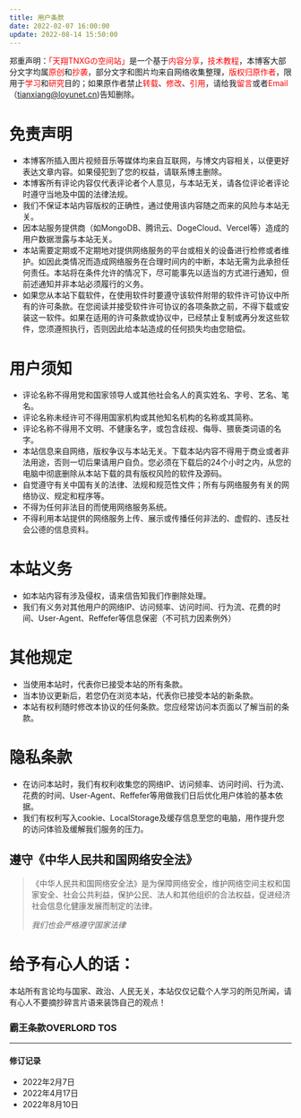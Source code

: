 ```yaml
---
title: 用户条款
date: 2022-02-07 16:00:00
update: 2022-08-14 15:50:00
---
```

郑重声明：<a style="color:red">「天翔TNXGの空间站」</a>是一个基于<a style="color:red">内容分享</a>，<a style="color:red">技术教程</a>，本博客大部分文字均属<a style="color:red">原创</a>和<a style="color:red">抄袭</a>，部分文字和图片均来自网络收集整理，<a style="color:red">版权归原作者</a>，限用于<a style="color:red">学习</a>和<a style="color:red">研究</a>目的；如果原作者禁止<a style="color:red">转载</a>、<a style="color:red">修改</a>、<a style="color:red">引用</a>，请给我<a style="color:red">留言</a>或者<a style="color:red">Email</a>（<tianxiang@loyunet.cn>)告知删除。

# 免责声明

*   本博客所插入图片视频音乐等媒体均来自互联网，与博文内容相关，以便更好表达文章内容。如果侵犯到了您的权益，请联系博主删除。
*   本博客所有评论内容仅代表评论者个人意见，与本站无关，请各位评论者评论时遵守当地及中国的法律法规。
*   我们不保证本站内容版权的正确性，通过使用该内容随之而来的风险与本站无关。
*   因本站服务提供商（如MongoDB、腾讯云、DogeCloud、Vercel等）造成的用户数据泄露与本站无关。
*   本站需要定期或不定期地对提供网络服务的平台或相关的设备进行检修或者维护。如因此类情况而造成网络服务在合理时间内的中断，本站无需为此承担任何责任。本站将在条件允许的情况下，尽可能事先以适当的方式进行通知，但前述通知并非本站必须履行的义务。
*   如果您从本站下载软件，在使用软件时要遵守该软件附带的软件许可协议中所有的许可条款。在您阅读并接受软件许可协议的各项条款之前，不得下载或安装这一软件。如果在适用的许可条款或协议中，已经禁止复制或再分发这些软件，您须遵照执行，否则因此给本站造成的任何损失均由您赔偿。

# 用户须知

*   评论名称不得用党和国家领导人或其他社会名人的真实姓名、字号、艺名、笔名。
*   评论名称未经许可不得用国家机构或其他知名机构的名称或其简称。
*   评论名称不得用不文明、不健康名字，或包含歧视、侮辱、猥亵类词语的名字。
*   本站信息来自网络，版权争议与本站无关。下载本站内容不得用于商业或者非法用途，否则一切后果请用户自负。您必须在下载后的24个小时之内，从您的电脑中彻底删除从本站下载的具有版权风险的软件及源码。
*   自觉遵守有关中国有关的法律、法规和规范性文件；所有与网络服务有关的网络协议、规定和程序等。
*   不得为任何非法目的而使用网络服务系统。
*   不得利用本站提供的网络服务上传、展示或传播任何非法的、虚假的、违反社会公德的信息资料。

# 本站义务

*   如本站内容有涉及侵权，请来信告知我们作删除处理。
*   我们有义务对其他用户的网络IP、访问频率、访问时间、行为流、花费的时间、User-Agent、Reffefer等信息保密（不可抗力因素例外）

# 其他规定

*   当使用本站时，代表你已接受本站的所有条款。
*   当本协议更新后，若您仍在浏览本站，代表你已接受本站的新条款。
*   本站有权利随时修改本协议的任何条款。您应经常访问本页面以了解当前的条款。

# 隐私条款

*   在访问本站时，我们有权利收集您的网络IP、访问频率、访问时间、行为流、花费的时间、User-Agent、Reffefer等用做我们日后优化用户体验的基本依据。
*   我们有权利写入cookie、LocalStorage及缓存信息至您的电脑，用作提升您的访问体验及缓解我们服务的压力。

## 遵守《中华人民共和国网络安全法》

> 《中华人民共和国网络安全法》是为保障网络安全，维护网络空间主权和国家安全、社会公共利益，保护公民、法人和其他组织的合法权益，促进经济社会信息化健康发展而制定的法律。
> 
> <cite>我们也会严格遵守国家法律</cite>

# 给予有心人的话：

本站所有言论均与国家、政治、人民无关，本站仅仅记载个人学习的所见所闻，请有心人不要摘抄碎言片语来装饰自己的观点！

### 霸王条款OVERLORD TOS
---
#### 修订记录

*   2022年2月7日
*   2022年4月17日
*   2022年8月10日